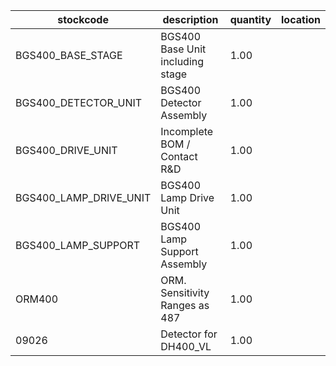 |stockcode|description|quantity|location|
|---------|-----------|--------|--------|
|BGS400_BASE_STAGE|BGS400 Base Unit including stage|1.00||
|BGS400_DETECTOR_UNIT|BGS400 Detector Assembly|1.00||
|BGS400_DRIVE_UNIT|Incomplete BOM / Contact R&D|1.00||
|BGS400_LAMP_DRIVE_UNIT|BGS400 Lamp Drive Unit|1.00||
|BGS400_LAMP_SUPPORT|BGS400 Lamp Support Assembly|1.00||
|ORM400|ORM.  Sensitivity Ranges as 487|1.00||
|09026|Detector for DH400_VL|1.00||
